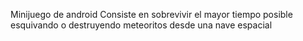 Minijuego de android
Consiste en sobrevivir el mayor tiempo posible esquivando o destruyendo meteoritos desde una nave espacial
